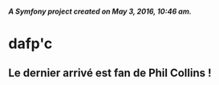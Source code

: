 ##### A Symfony project created on May 3, 2016, 10:46 am.

# dafp'c
## Le dernier arrivé est fan de Phil Collins !
